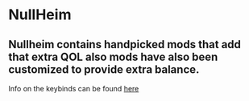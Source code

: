# NullHeim
## Nullheim contains handpicked mods that add that extra QOL also mods have also been customized to provide extra balance.
Info on the keybinds can be found [here](https://github.com/NullifiedUser/NullHeim/wiki) 
